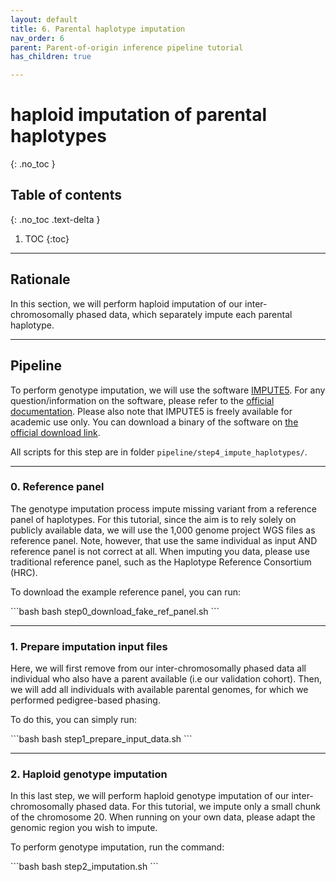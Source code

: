 ```yaml
---
layout: default
title: 6. Parental haplotype imputation
nav_order: 6
parent: Parent-of-origin inference pipeline tutorial
has_children: true

---
```

# haploid imputation of parental haplotypes

{: .no_toc }

## Table of contents
{: .no_toc .text-delta }

1. TOC
{:toc}

---



## Rationale
In this section, we will perform haploid imputation of our inter-chromosomally phased data, which separately impute each parental haplotype.

---


## Pipeline

To perform genotype imputation, we will use the software [IMPUTE5](https://journals.plos.org/plosgenetics/article?id=10.1371/journal.pgen.1009049). For any question/information on the software, please refer to the [official documentation](https://jmarchini.org/software/#impute-5).
Please also note that IMPUTE5 is freely available for academic use only.
You can download a binary of the software on [the official download link](https://www.dropbox.com/scl/fo/ukwimchnvp3utikrc3hdo/AKqYvE6-9C5kLpKDSfhR8xQ?rlkey=n2zty39bdst5j5tycd0sf89ee&e=1&dl=0).

All scripts for this step are in folder `pipeline/step4_impute_haplotypes/`.

---

### 0. Reference panel
The genotype imputation process impute missing variant from a reference panel of haplotypes. For this tutorial, since the aim is to rely solely on publicly available data, we will use the 1,000 genome project WGS files as reference panel. Note, however, that use the same individual as input AND reference panel is not correct at all. When imputing you data, please use traditional reference panel, such as the Haplotype Reference Consortium (HRC).

To download the example reference panel, you can run:

<div class="code-example" markdown="1">
```bash
bash step0_download_fake_ref_panel.sh
```
</div>


---


### 1. Prepare imputation input files
Here, we will first remove from our inter-chromosomally phased data all individual who also have a parent available (i.e our validation cohort). Then, we will add all individuals with available parental genomes, for which we performed pedigree-based phasing.

To do this, you can simply run:

<div class="code-example" markdown="1">
```bash 
bash step1_prepare_input_data.sh
```
</div>

---


### 2. Haploid genotype imputation
In this last step, we will perform haploid genotype imputation of our inter-chromosomally phased data. For this tutorial, we impute only a small chunk of the chromosome 20. When running on your own data, please adapt the genomic region you wish to impute.

To perform genotype imputation, run the command:

<div class="code-example" markdown="1">
```bash 
bash step2_imputation.sh
```
</div>










